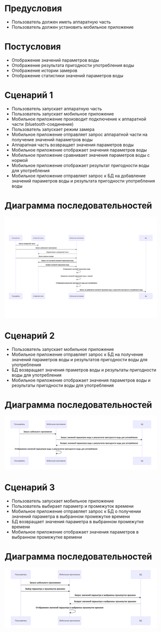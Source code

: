 # Предусловия
* Пользователь должен иметь аппаратную часть
* Пользователь должен установить мобильное приложение

# Постусловия
* Отображение значений параметров воды
* Отображение результата пригодности употребления воды
* Отображение истории замеров
* Отображение статистики значений параметров воды

# Сценарий 1
* Пользователь запускает аппаратную часть
* Пользователь запускает мобильное приложение
* Мобильное приложение производит подключение к аппаратной части (bluetooth-соединение)
* Пользователь запускает режим замера
* Мобильное приложение отправляет запрос аппаратной части на получение значений параметров воды
* Аппаратная часть возвращает значения параметров воды
* Мобильное приложение отображает значения параметров воды
* Мобильное приложение сравнивает значения параметров воды с нормой
* Мобильное приложение отображает результат пригодности воды для употребления
* Мобильное приложение отправляет запрос к БД  на добавление значений параметров воды и результата пригодности употребления воды

# Диаграмма последовательностей

![Scenario1](https://github.com/MaxZ07/Crystal/blob/master/img/Scenario1.png)

# Сценарий 2
* Пользователь запускает мобильное приложение
* Мобильное приложение отправляет запрос к БД на получение значений параметров воды и результатов пригодности воды для употребления
* БД возвращает значения праметров воды и результаты пригодности воды для употребления
* Мобильное приложение отображает значения параметров воды и результаты пригодности воды для употребления

# Диаграмма последовательностей

![Scenario2](https://github.com/MaxZ07/Crystal/blob/master/img/Scenario2.png)

# Сценарий 3
* Пользователь запускает мобильное приложение
* Пользователь выбирает параметр и промежуток времени
* Мобильное приложение отправляет запрос к БД о получении значений параметра в выбранном промежутке времени
* БД возвращает значения параметра в выбранном промежутке времени
* Мобильное приложение отображает значения параметров в выбранном промежутке времени

# Диаграмма последовательностей

![Scenario3](https://github.com/MaxZ07/Crystal/blob/master/img/Scenario3.png)
